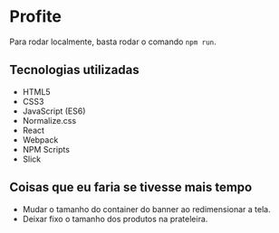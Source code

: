 # Profite

Para rodar localmente, basta rodar o comando `npm run`.

## Tecnologias utilizadas

- HTML5
- CSS3
- JavaScript (ES6)
- Normalize.css
- React
- Webpack
- NPM Scripts
- Slick

## Coisas que eu faria se tivesse mais tempo

- Mudar o tamanho do container do banner ao redimensionar a tela.
- Deixar fixo o tamanho dos produtos na prateleira.
